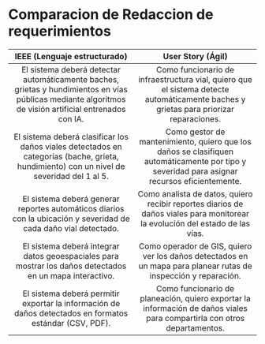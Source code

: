 # Comparacion de Redaccion de requerimientos
|                                                              IEEE (Lenguaje estructurado)                                                              |                                                               User Story (Ágil)                                                              |
|:------------------------------------------------------------------------------------------------------------------------------------------------------:|:--------------------------------------------------------------------------------------------------------------------------------------------:|
| El sistema deberá detectar automáticamente baches, grietas y hundimientos en vías públicas mediante algoritmos de visión artificial entrenados con IA. | Como funcionario de infraestructura vial, quiero que el sistema detecte automáticamente baches y grietas para priorizar reparaciones.        |
| El sistema deberá clasificar los daños viales detectados en categorías (bache, grieta, hundimiento) con un nivel de severidad del 1 al 5.              | Como gestor de mantenimiento, quiero que los daños se clasifiquen automáticamente por tipo y severidad para asignar recursos eficientemente. |
| El sistema deberá generar reportes automáticos diarios con la ubicación y severidad de cada daño vial detectado.                                       | Como analista de datos, quiero recibir reportes diarios de daños viales para monitorear la evolución del estado de las vías.                 |
| El sistema deberá integrar datos geoespaciales para mostrar los daños detectados en un mapa interactivo.                                               | Como operador de GIS, quiero ver los daños detectados en un mapa para planear rutas de inspección y reparación.                              |
| El sistema deberá permitir exportar la información de daños detectados en formatos estándar (CSV, PDF).                                                | Como funcionario de planeación, quiero exportar la información de daños viales para compartirla con otros departamentos.                     |
